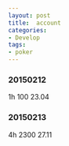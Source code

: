 ```yaml
---
layout: post
title:  account
categories:
- Develop
tags:
- poker
---
```


### 20150212
1h 100 23.04

### 20150213
4h 2300 27.11

